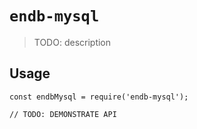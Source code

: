 # `endb-mysql`

> TODO: description

## Usage

```
const endbMysql = require('endb-mysql');

// TODO: DEMONSTRATE API
```
